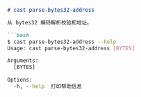 ```markdown
# cast parse-bytes32-address

从 bytes32 编码解析校验和地址。

```bash
$ cast parse-bytes32-address --help
Usage: cast parse-bytes32-address [BYTES]

Arguments:
  [BYTES]  

Options:
  -h, --help  打印帮助信息
```
```